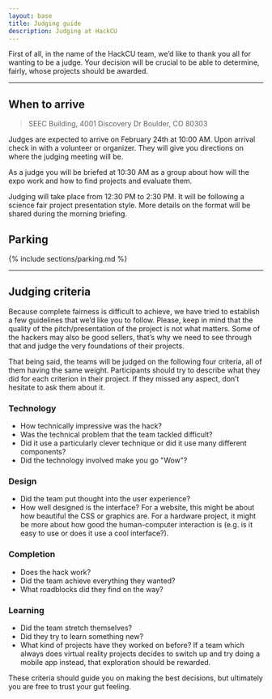 ```yaml
---
layout: base
title: Judging guide
description: Judging at HackCU
---
```



First of all, in the name of the HackCU team, we’d like to thank you all for wanting to be a judge. Your decision will be crucial to be able to determine, fairly, whose projects should be awarded.

---

## When to arrive

>SEEC Building, 4001 Discovery Dr
>Boulder, CO 80303

Judges are expected to arrive on February 24th at 10:00 AM. Upon arrival check in with a volunteer or organizer. They will give you directions on where the judging meeting will be. 

As a judge you will be briefed at 10:30 AM as a group about how will the expo work and how to find projects and evaluate them.

Judging will take place from 12:30 PM to 2:30 PM. It will be following a science fair project presentation style. More details on the format will be shared during the morning briefing.

## Parking 

{% include sections/parking.md %}

---

## Judging criteria

Because complete fairness is difficult to achieve, we have tried to establish a few guidelines that we’d like you to follow. Please, keep in mind that the quality of the pitch/presentation of the project is not what matters. Some of the hackers may also be good sellers, that’s why we need to see through that and judge the very foundations of their projects.

That being said, the teams will be judged on the following four criteria, all of them having the same weight. Participants should try to describe what they did for each criterion in their project. If they missed any aspect, don’t hesitate to ask them about it.

### Technology
- How technically impressive was the hack?
- Was the technical problem that the team tackled difficult?
- Did it use a particularly clever technique or did it use many different components?
- Did the technology involved make you go "Wow"?

### Design
- Did the team put thought into the user experience?
- How well designed is the interface? For a website, this might be about how beautiful the CSS or graphics are. For a hardware project, it might be more about how good the human-computer interaction is (e.g. is it easy to use or does it use a cool interface?).

### Completion
- Does the hack work?
- Did the team achieve everything they wanted?
- What roadblocks did they find on the way?

### Learning
- Did the team stretch themselves?
- Did they try to learn something new?
- What kind of projects have they worked on before? If a team which always does virtual reality projects decides to switch up and try doing a mobile app instead, that exploration should be rewarded.

These criteria should guide you on making the best decisions, but ultimately you are free to trust your gut feeling.
